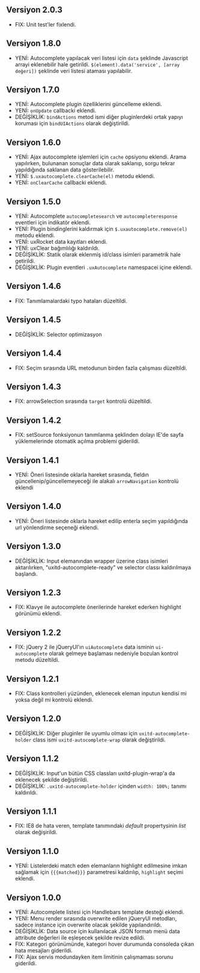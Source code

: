 ## Versiyon 2.0.3
- FIX: Unit test'ler fixlendi.

## Versiyon 1.8.0
- YENİ: Autocomplete yapılacak veri listesi için `data` şeklinde Javascript arrayi eklenebilir hale getirildi. `$(element).data('service', [array değeri])` şeklinde veri listesi ataması yapılabilir.

## Versiyon 1.7.0
- YENİ: Autocomplete plugin özelliklerini güncelleme eklendi.
- YENİ: `onUpdate` callbacki eklendi.
- DEĞİŞİKLİK: `bindActions` metod ismi diğer pluginlerdeki ortak yapıyı koruması için `bindUIActions` olarak değiştirildi.

## Versiyon 1.6.0
- YENİ: Ajax autocomplete işlemleri için `cache` opsiyonu eklendi. Arama yapılırken, bulunanan sonuçlar data olarak saklanıp, sorgu tekrar yapıldığında saklanan data gösterilebilir.
- YENİ: `$.uxautocomplete.clearCache(el)` metodu eklendi.
- YENİ: `onClearCache` callbacki eklendi.

## Versiyon 1.5.0
- YENİ: Autocomplete `autocompletesearch` ve `autocompleteresponse` eventleri için indikatör eklendi.
- YENİ: Plugin bindinglerini kaldırmak için `$.uxautocomplete.remove(el)` metodu eklendi.
- YENİ: uxRocket data kayıtları eklendi.
- YENİ: uxClear bağımlılığı kaldırıldı.
- DEĞİŞİKLİK: Statik olarak eklenmiş id/class isimleri parametrik hale getirildi.
- DEĞİŞİKLİK: Plugin eventleri `.uxAutocomplete` namespacei içine eklendi.

## Versiyon 1.4.6
- FIX: Tanımlamalardaki typo hataları düzeltildi.

## Versiyon 1.4.5
- DEĞİŞİKLİK: Selector optimizasyon

## Versiyon 1.4.4
- FIX: Seçim sırasında URL metodunun birden fazla çalışması düzeltildi.

## Versiyon 1.4.3
- FIX: arrowSelection sırasında `target` kontrolü düzeltildi.

## Versiyon 1.4.2
- FIX: setSource fonksiyonun tanımlanma şeklinden dolayı IE'de sayfa yüklemelerinde otomatik açılma problemi giderildi.

## Versiyon 1.4.1
- YENİ: Öneri listesinde oklarla hareket sırasında, fieldın güncellenip/güncellemeyeceği ile alakalı `arrowNavigation` kontrolü eklendi

## Versiyon 1.4.0
- YENİ: Öneri listesinde oklarla hareket edilip enterla seçim yapıldığında url yönlendirme seçeneği eklendi.

## Versiyon 1.3.0
- DEĞİŞİKLİK: Input elemanından wrapper üzerine class isimleri aktarılırken, "uxitd-autocomplete-ready" ve selector classı kaldırılmaya başlandı.

## Versiyon 1.2.3
- FIX: Klavye ile autocomplete önerilerinde hareket ederken highlight görünümü eklendi.

## Versiyon 1.2.2
- FIX: jQuery 2 ile jQueryUI'ın `uiAutocomplete` data isminin `ui-autocomplete` olarak gelmeye başlaması nedeniyle bozulan kontrol metodu düzeltildi.

## Versiyon 1.2.1
- FIX: Class kontrolleri yüzünden, eklenecek eleman inputun kendisi mi yoksa değil mi kontrolü eklendi.

## Versiyon 1.2.0
- DEĞİŞİKLİK: Diğer pluginler ile uyumlu olması için `uxitd-autocomplete-holder` class ismi `uxitd-autocomplete-wrap` olarak değiştirildi.

## Versiyon 1.1.2
- DEĞİŞİKLİK: Input'un bütün CSS classları uxitd-plugin-wrap'a da eklenecek şekilde değiştirildi.
- DEĞİŞİKLİK: `.uxitd-autocomplete-holder` içinden `width: 100%;` tanımı kaldırıldı.

## Versiyon 1.1.1
- FIX: IE8 de hata veren, template tanımındaki _default_ propertysinin _list_ olarak değişirildi.

## Versiyon 1.1.0
- YENİ: Listelerdeki match eden elemanların highlight edilmesine imkan sağlamak için `{{{matched}}}` parametresi kaldırılıp, `highlight` seçimi eklendi.

## Versiyon 1.0.0
- YENİ: Autocomplete listesi için Handlebars template desteği eklendi.
- YENİ: Menu render sırasında overwrite edilen jQueryUI metodları, sadece instance için overwrite olacak şekilde yapılandırıldı.
- DEĞİŞİKLİK: Data source için kullanılacak JSON formatı menü data attribute değerleri ile eşleşecek şekilde revize edildi.
- FIX: Kategori görünümünde, kategori hover durumunda consoleda çıkan hata mesajları giderildi.
- FIX: Ajax servis modundayken item limitinin çalışmaması sorunu giderildi.
